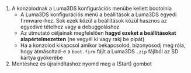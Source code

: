 1. A konzolodnak a Luma3DS konfigurációs menübe kellett bootolnia
    - A Luma3DS konfigurációs menü a beállítások a Luma3DS egyedi firmware-hez. Sok ezek közül a beállítások közül hasznos az egyedivé tételhez vagy a debuggoláshoz
    - Az útmutató céljainak megfelelően **hagyd ezeket a beállításokat alapértelmezetten** (ne vegyél ki vagy rakj be pipát)
    - Ha a konzolod kikapcsol amikor bekapcsolod, bizonyosodj meg róla, hogy átmásoltad-e a `boot.firm` fájlt a Luma3DS `.zip` fájlból az SD kártya gyökerébe
2. Mentéshez és újraindításhoz nyomd meg a (Start) gombot
